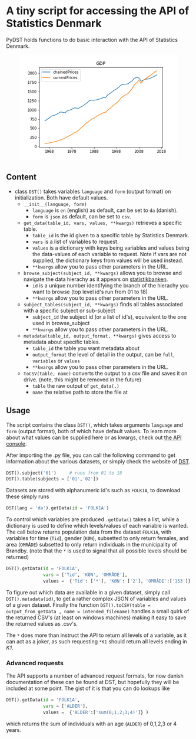 # A tiny script for accessing the API of Statistics Denmark

PyDST holds functions to do basic interaction with the API of Statistics Denmark.  


<p align="center">
<img src="gdp.png" alt="GDP plot">
</p>

## Content

* class `DST()` takes variables `language` and `form` (output format) on initialization. Both have default values.
    * `__init__(language, form)`
        * `language` is `en` (english) as default, can be set to  `da` (danish).
        * `form` is `json` as default, can be set to `csv`.
    * `get_data(table_id, vars, values, **kwargs)` retrieves a specific table.
        * `table_id` is the id given to a specific table by Statistics Denmark.
        * `vars` is a list of variables to request.
        * `values` is a dictionary with keys being variables and values being the data-values of each variable to request. Note if vars are not supplied, the dictionary keys from values will be used instead.
        * `**kwargs` allow you to pass other parameters in the URL.
    * `browse_subject(subject_id, **kwargs)` allows you to browse and navigate the data hierachy as it appears on [statistikbanken](http://www.statistikbanken.dk/).
        * `id` is a unique number identifying the branch of the hierachy you want to browse (top level id's run from 01 to 18)
        * `**kwargs` allow you to pass other parameters in the URL.
    * `subject_tables(subject_id, **kwargs)` finds all tables associated with a specific subject or sub-subject
        * `subject_id` the subject id (or a list of id's), equivalent to the one used in browse_subject
        * `**kwargs` allow you to pass other parameters in the URL.
    * `metadata(table_id, output_format, **kwargs)` gives access to metadata about specific tables.
        * `table_id` the table you want metadata about
        * `output_format` the level of detail in the output, can be `full`, `variables` or `values`
        * `**kwargs` allow you to pass other parameters in the URL.
    * `toCSV(table, name)` converts the output to a csv file and saves it on drive. (note, this might be removed in the future)
        * `table` the raw output of `get_data(.)`
        * `name` the relative path to store the file at

## Usage
The script contains the class `DST()`, which takes arguments `language` and `form` (output format), both of which have default values. To learn more about what values can be supplied here or as kwargs, check out [the API console](http://api.statbank.dk/console#subjects).


After importing the .py file, you can call the following command to get information about the various datasets, or simply check the website of [DST](statistikbanken.dk).

```python
DST().subject('01')     # runs from 01 to 18
DST().table(subjects = ['01','02'])
```
Datasets are stored with alphanumeric id's such as `FOLK1A`, to download these simply runs

```python
DST(lang = 'da').getData(id = 'FOLK1A')
```

To control which variables are produced `.getData()` takes a list, while a dictionary is used to define which levels/values of each variable is wanted. The call below returns population data from the dataset `FOLK1A`, with variables for time (`Tid`), gender (`KØN`), subsetted to only return females, and area (`OMRÅDE`) subsetted to only return individuals in the municipality of Brøndby. (note that the `*` is used to signal that all possible levels should be returned)

```python
DST().getData(id = 'FOLK1A',
              vars = ['Tid', 'KØN', 'OMRÅDE'],
              values =  {'Tid': ['*'], 'KØN': ['2'], 'OMRÅDE':['153']} )
```

To figure out which data are available in a given dataset, simply call `DST().metadata(id)`, to get a rather complex JSON of variables and values of a given dataset. Finally the function `DST().toCSV(table = output_from_getData , name = intended_filename)` handles a small quirk of the returned CSV's (at least on windows machines) making it easy to save the returned values as .csv's.

The `*` does more than instruct the API to return all levels of a variable, as it can act as a joker, as such requesting `*K1` should return all levels ending in _K1_.


### Advanced requests
The API supports a number of advanced request formats, for now danish documentation of these can be found at DST, but hopefully they will be included at some point. The gist of it is that you can do lookups like

```python
DST().getData(id = 'FOLK1A',
              vars = ['ALDER'],
              values =  {'ALDER':['sum(0;1;2;3;4)']} )
```
which returns the sum of individuals with an age (`ALDER`) of 0,1,2,3 or 4 years.
